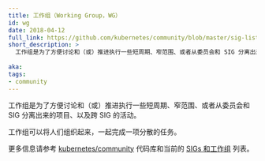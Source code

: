```yaml
---
title: 工作组（Working Group，WG）
id: wg
date: 2018-04-12
full_link: https://github.com/kubernetes/community/blob/master/sig-list.md#master-working-group-list
short_description: >
  工作组是为了方便讨论和（或）推进执行一些短周期、窄范围、或者从委员会和 SIG 分离出来的项目、以及跨 SIG 的活动。
 
aka: 
tags:
- community
---
```





工作组是为了方便讨论和（或）推进执行一些短周期、窄范围、或者从委员会和 SIG 分离出来的项目、以及跨 SIG 的活动。



工作组可以将人们组织起来，一起完成一项分散的任务。

更多信息请参考 [kubernetes/community](https://github.com/kubernetes/community) 代码库和当前的 [SIGs 和工作组](https://github.com/kubernetes/community/blob/master/sig-list.md) 列表。

